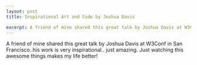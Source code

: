 ```yaml
---
layout: post
title: Inspirational Art and Code by Joshua Davis

excerpt: A friend of mine shared this great talk by Joshua Davis at W3Conf in San Francisco..his work is very inspirational.. just amazing.
---
```

 
A friend of mine shared this great talk by Joshua Davis at W3Conf in San Francisco..his work is very inspirational.. just amazing.
Just watching this awesome things makes my life better!

<object width="640" height="360"><param name="movie" value="http://www.youtube.com/v/LJS4fBjdPM4?hl=en_US&amp;version=3&amp;rel=0"></param><param name="allowFullScreen" value="true"></param><param name="allowscriptaccess" value="always"></param><embed src="http://www.youtube.com/v/LJS4fBjdPM4?hl=en_US&amp;version=3&amp;rel=0" type="application/x-shockwave-flash" width="640" height="360" allowscriptaccess="always" allowfullscreen="true"></embed></object>

